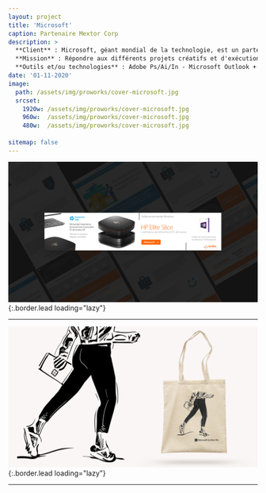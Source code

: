 ```yaml
---
layout: project
title: 'Microsoft'
caption: Partenaire Mextor Corp
description: >
  **Client** : Microsoft, géant mondial de la technologie, est un partenaire clé de Mextor. Renommée pour ses logiciels, services cloud, et dispositifs matériels, Microsoft collabore étroitement avec Mextor pour diverses initiatives.<br/><br/>
  **Mission** : Répondre aux différents projets créatifs et d'exécution selon les besoins des consultants en mission pour Microsoft, couvrant des outils tels que Teams, Office365, et Surface. Ces projets incluent souvent des événements comme des conférences, webinaires, team building, hospitalités, et salons.<br/><br/>
  **Outils et/ou technologies** : Adobe Ps/Ai/In - Microsoft Outlook + Office365 - HTML/CSS 
date: '01-11-2020'
image: 
  path: /assets/img/proworks/cover-microsoft.jpg
  srcset: 
    1920w: /assets/img/proworks/cover-microsoft.jpg
    960w:  /assets/img/proworks/cover-microsoft.jpg
    480w:  /assets/img/proworks/cover-microsoft.jpg

sitemap: false
---
```


![Visuel + Intégration emailing - Outlook](/assets/img/proworks/cover-scriba-hp-elite-slice.jpg){:.border.lead loading="lazy"}

---

![Création d'un tote bag Microsoft Surface Go](/assets/img/proworks/cover-marquage-tote-bag-microsoft-surface-go.jpg){:.border.lead loading="lazy"}

---